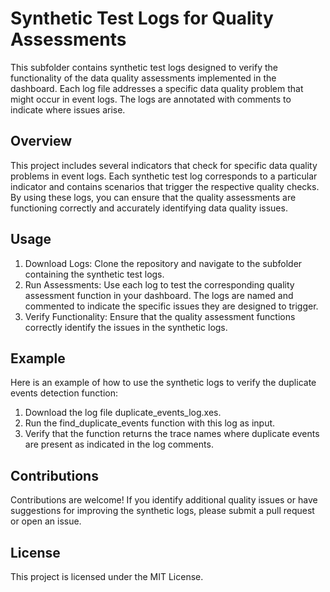 # Synthetic Test Logs for Quality Assessments
This subfolder contains synthetic test logs designed to verify the functionality of the data quality assessments implemented in the dashboard. Each log file addresses a specific data quality problem that might occur in event logs. The logs are annotated with comments to indicate where issues arise.

## Overview
This project includes several indicators that check for specific data quality problems in event logs. Each synthetic test log corresponds to a particular indicator and contains scenarios that trigger the respective quality checks. By using these logs, you can ensure that the quality assessments are functioning correctly and accurately identifying data quality issues.

## Usage
1. Download Logs: Clone the repository and navigate to the subfolder containing the synthetic test logs.
2. Run Assessments: Use each log to test the corresponding quality assessment function in your dashboard. The logs are named and commented to indicate the specific issues they are designed to trigger.
3. Verify Functionality: Ensure that the quality assessment functions correctly identify the issues in the synthetic logs.

## Example
Here is an example of how to use the synthetic logs to verify the duplicate events detection function:

1. Download the log file duplicate_events_log.xes.
2. Run the find_duplicate_events function with this log as input.
3. Verify that the function returns the trace names where duplicate events are present as indicated in the log comments.

## Contributions
Contributions are welcome! If you identify additional quality issues or have suggestions for improving the synthetic logs, please submit a pull request or open an issue.

## License
This project is licensed under the MIT License.
